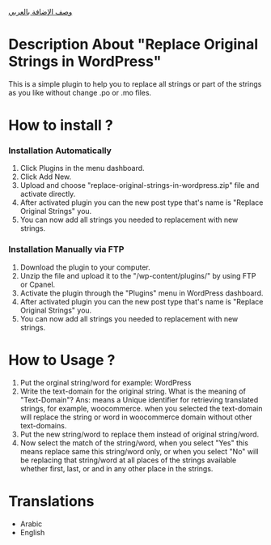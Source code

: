<a href="https://github.com/okfie984/replace-original-strings-in-wordpress/blob/master/README-AR.md">وصف الإضافة بالعربي</a>

# Description About "Replace Original Strings in WordPress"
This is a simple plugin to help you to replace all strings or part of the strings as you like without change .po or .mo files.


# How to install ?
### Installation Automatically
1. Click Plugins in the menu dashboard.
2. Click Add New.
3. Upload and choose "replace-original-strings-in-wordpress.zip" file and activate directly.
4. After activated plugin you can the new post type that's name is "Replace Original Strings" you.
5. You can now add all strings you needed to replacement with new strings.


### Installation Manually via FTP
1. Download the plugin to your computer.
2. Unzip the file and upload it to the "/wp-content/plugins/" by using FTP or Cpanel.
3. Activate the plugin through the "Plugins" menu in WordPress dashboard.
4. After activated plugin you can the new post type that's name is "Replace Original Strings" you.
5. You can now add all strings you needed to replacement with new strings.

# How to Usage ?
1. Put the orginal string/word for example: WordPress
2. Write the text-domain for the original string. What is the meaning of "Text-Domain"? Ans: means a Unique identifier for retrieving translated strings, for example, woocommerce. when you selected the text-domain will replace the string or word in woocommerce domain without other text-domains.
3. Put the new string/word to replace them instead of original string/word.
4. Now select the match of the string/word, when you select "Yes" this means replace same this string/word only, or when you select "No" will be replacing that string/word at all places of the strings available whether first, last, or and in any other place in the strings.

# Translations
 * Arabic
 * English
